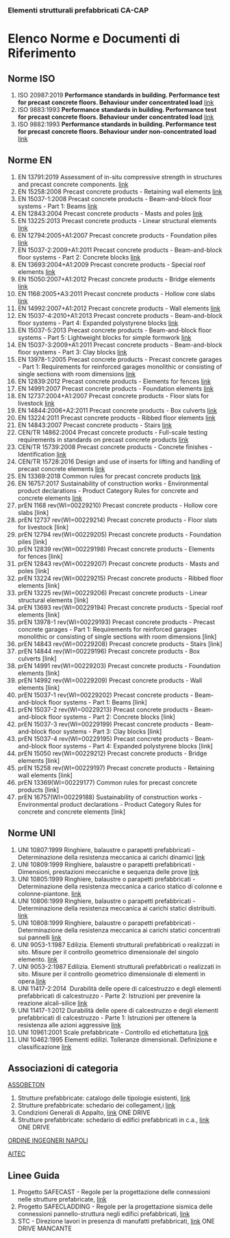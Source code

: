 ### Elementi strutturali prefabbricati CA-CAP
# Elenco Norme e Documenti di Riferimento 


## Norme ISO
1. ISO 20987:2019 **Performance standards in building. Performance test for precast concrete floors. Behaviour under concentrated load** [link](https://www.iso.org/standard/69686.html)
1. ISO 9883:1993 **Performance standards in building. Performance test for precast concrete floors. Behaviour under concentrated load** [link](https://bsol.bsigroup.com/Bibliographic/BibliographicInfoData/000000000011167545)
1. ISO 9882:1993 **Performance standards in building. Performance test for precast concrete floors. Behaviour under non-concentrated load** [link](https://bsol.bsigroup.com/Bibliographic/BibliographicInfoData/000000000011167534)

## Norme EN
1.	EN 13791:2019	Assessment of in-situ compressive strength in structures and precast concrete components.	[link](https://bsol.bsigroup.com/Download/SubscriptionPdfDocument?materialNumber=000000000030349923&documentNumber=BS%20EN%2013791%3A2019)
1.	EN 15258:2008	Precast concrete products - Retaining wall elements	[link](https://bsol.bsigroup.com/Download/SubscriptionPdfDocument?materialNumber=000000000030135144&documentNumber=BS%20EN%2015258%3A2008)
1.	EN 15037-1:2008	Precast concrete products - Beam-and-block floor systems - Part 1: Beams	[link](https://bsol.bsigroup.com/Download/SubscriptionPdfDocument?materialNumber=000000000030212172&documentNumber=BS%20EN%2015037-5%3A2013)
1.	EN 12843:2004	Precast concrete products - Masts and poles	[link](https://bsol.bsigroup.com/Download/SubscriptionPdfDocument?materialNumber=000000000030110285&documentNumber=BS%20EN%2012843%3A2004)
1.	EN 13225:2013	Precast concrete products - Linear structural elements	[link](https://bsol.bsigroup.com/Download/SubscriptionPdfDocument?materialNumber=000000000030231845&documentNumber=BS%20EN%2013225%3A2013)
1.	EN 12794:2005+A1:2007	Precast concrete products - Foundation piles	[link](https://bsol.bsigroup.com/Download/SubscriptionPdfDocument?materialNumber=000000000030158442&documentNumber=BS%20EN%2012794%3A2005)
1.	EN 15037-2:2009+A1:2011	Precast concrete products - Beam-and-block floor systems - Part 2: Concrete blocks	[link](https://bsol.bsigroup.com/Download/SubscriptionPdfDocument?materialNumber=000000000030285527&documentNumber=BS%20EN%2015037-2%3A2009%2BA1%3A2011)
1.	EN 13693:2004+A1:2009	Precast concrete products - Special roof elements	[link](https://bsol.bsigroup.com/Download/SubscriptionPdfDocument?materialNumber=000000000030188911&documentNumber=BS%20EN%2013693%3A2004%2BA1%3A2009)
1.	EN 15050:2007+A1:2012	Precast concrete products - Bridge elements	[link](https://bsol.bsigroup.com/Download/SubscriptionPdfDocument?materialNumber=000000000030240508&documentNumber=BS%20EN%2015050%3A2007%2BA1%3A2012)
1.	EN 1168:2005+A3:2011	Precast concrete products - Hollow core slabs	[link](https://bsol.bsigroup.com/Download/SubscriptionPdfDocument?materialNumber=000000000030235986&documentNumber=BS%20EN%201168%3A2005%2BA3%3A2011)
1.	EN 14992:2007+A1:2012	Precast concrete products - Wall elements	[link](https://bsol.bsigroup.com/Download/SubscriptionPdfDocument?materialNumber=000000000030249968&documentNumber=BS%20EN%2014992%3A2007%2BA1%3A2012)
1.	EN 15037-4:2010+A1:2013	Precast concrete products - Beam-and-block floor systems - Part 4: Expanded polystyrene blocks	[link](https://bsol.bsigroup.com/Download/SubscriptionPdfDocument?materialNumber=000000000030266161&documentNumber=BS%20EN%2015037-4%3A2010%2BA1%3A2013)
1.	EN 15037-5:2013	Precast concrete products - Beam-and-block floor systems - Part 5: Lightweight blocks for simple formwork	[link](https://bsol.bsigroup.com/Download/SubscriptionPdfDocument?materialNumber=000000000030212172&documentNumber=BS%20EN%2015037-5%3A2013)
1.	EN 15037-3:2009+A1:2011	Precast concrete products - Beam-and-block floor systems - Part 3: Clay blocks	[link](https://bsol.bsigroup.com/Download/SubscriptionPdfDocument?materialNumber=000000000030228920&documentNumber=BS%20EN%2015037-3%3A2009%2BA1%3A2011)
1.	EN 13978-1:2005	Precast concrete products - Precast concrete garages - Part 1: Requirements for reinforced garages monolithic or consisting of single sections with room dimensions	[link](https://bsol.bsigroup.com/Download/SubscriptionPdfDocument?materialNumber=000000000030034538&documentNumber=BS%20EN%2013978-1%3A2005)
1.	EN 12839:2012	Precast concrete products - Elements for fences	[link](https://bsol.bsigroup.com/Download/SubscriptionPdfDocument?materialNumber=000000000030216682&documentNumber=BS%20EN%2012839%3A2012)
1.	EN 14991:2007	Precast concrete products - Foundation elements	[link](https://bsol.bsigroup.com/Download/SubscriptionPdfDocument?materialNumber=000000000030117815&documentNumber=BS%20EN%2014991%3A2007)
1.	EN 12737:2004+A1:2007	Precast concrete products - Floor slats for livestock	[link](https://bsol.bsigroup.com/Download/SubscriptionPdfDocument?materialNumber=000000000030160510&documentNumber=BS%20EN%2012737%3A2004%2BA1%3A2007)
1.	EN 14844:2006+A2:2011	Precast concrete products - Box culverts	[link](https://bsol.bsigroup.com/Download/SubscriptionPdfDocument?materialNumber=000000000030240505&documentNumber=BS%20EN%2014844%3A2006%2BA2%3A2011)
1.	EN 13224:2011	Precast concrete products - Ribbed floor elements	[link](https://bsol.bsigroup.com/Download/SubscriptionPdfDocument?materialNumber=000000000030235989&documentNumber=BS%20EN%2013224%3A2011)
1.	EN 14843:2007	Precast concrete products - Stairs	[link](https://bsol.bsigroup.com/Download/SubscriptionPdfDocument?materialNumber=000000000030105412&documentNumber=BS%20EN%2014843%3A2007)
1.	CEN/TR 14862:2004	Precast concrete products - Full-scale testing requirements in standards on precast concrete products	[link](https://bsol.bsigroup.com/Download/SubscriptionPdfDocument?materialNumber=000000000030106787&documentNumber=PD%20CEN%2FTR%2014862%3A2004)
1.	CEN/TR 15739:2008	Precast concrete products - Concrete finishes - Identification	[link](https://bsol.bsigroup.com/Download/SubscriptionPdfDocument?materialNumber=000000000030171268&documentNumber=PD%20CEN%2FTR%2015739%3A2008)
1.	CEN/TR 15728:2016	Design and use of inserts for lifting and handling of precast concrete elements	[link](https://bsol.bsigroup.com/Download/SubscriptionPdfDocument?materialNumber=000000000030321569&documentNumber=PD%20CEN%2FTR%2015728%3A2016)
1.	EN 13369:2018	Common rules for precast concrete products	[link](https://bsol.bsigroup.com/Download/SubscriptionPdfDocument?materialNumber=000000000030354240&documentNumber=BS%20EN%2013369%3A2018)
1.	EN 16757:2017	Sustainability of construction works - Environmental product declarations - Product Category Rules for concrete and concrete elements	[link](https://bsol.bsigroup.com/Download/SubscriptionPdfDocument?materialNumber=000000000030300963&documentNumber=14%2F30300963%20DC)
1.	prEN 1168 rev(WI=00229210)	Precast concrete products - Hollow core slabs	[link]	
1.	prEN 12737 rev(WI=00229214)	Precast concrete products - Floor slats for livestock	[link]	
1.	prEN 12794 rev(WI=00229205)	Precast concrete products - Foundation piles	[link]	
1.	prEN 12839 rev(WI=00229198)	Precast concrete products - Elements for fences	[link]	
1.	prEN 12843 rev(WI=00229207)	Precast concrete products - Masts and poles	[link]	
1.	prEN 13224 rev(WI=00229215)	Precast concrete products - Ribbed floor elements	[link]	
1.	prEN 13225 rev(WI=00229206)	Precast concrete products - Linear structural elements	[link]	
1.	prEN 13693 rev(WI=00229194)	Precast concrete products - Special roof elements	[link]	
1.	prEN 13978-1 rev(WI=00229193)	Precast concrete products - Precast concrete garages - Part 1: Requirements for reinforced garages monolithic or consisting of single sections with room dimensions	[link]	
1.	prEN 14843 rev(WI=00229208)	Precast concrete products - Stairs	[link]	
1.	prEN 14844 rev(WI=00229196)	Precast concrete products - Box culverts	[link]	
1.	prEN 14991 rev(WI=00229203)	Precast concrete products - Foundation elements	[link]	
1.	prEN 14992 rev(WI=00229209)	Precast concrete products - Wall elements	[link]	
1.	prEN 15037-1 rev(WI=00229202)	Precast concrete products - Beam-and-block floor systems - Part 1: Beams	[link]	
1.	prEN 15037-2 rev(WI=00229213)	Precast concrete products - Beam-and-block floor systems - Part 2: Concrete blocks	[link]	
1.	prEN 15037-3 rev(WI=00229199)	Precast concrete products - Beam-and-block floor systems - Part 3: Clay blocks	[link]	
1.	prEN 15037-4 rev(WI=00229195)	Precast concrete products - Beam-and-block floor systems - Part 4: Expanded polystyrene blocks	[link]	
1.	prEN 15050 rev(WI=00229212)	Precast concrete products - Bridge elements	[link]	
1.	prEN 15258 rev(WI=00229197)	Precast concrete products - Retaining wall elements	[link]	
1.	prEN 13369(WI=00229177)	Common rules for precast concrete products	[link]	
1.	prEN 16757(WI=00229188)	Sustainability of construction works - Environmental product declarations - Product Category Rules for concrete and concrete elements	[link]

## Norme UNI
1. UNI 10807:1999		Ringhiere, balaustre o parapetti prefabbricati - Determinazione della resistenza meccanica ai carichi dinamici [link](http://store.uni.com/catalogo/uni-10807-1999/)
1. UNI 10809:1999		Ringhiere, balaustre o parapetti prefabbricati - Dimensioni, prestazioni meccaniche e sequenza delle prove [link](http://store.uni.com/catalogo/uni-10809-1999/)
1. UNI 10805:1999		Ringhiere, balaustre o parapetti prefabbricati - Determinazione della resistenza meccanica a carico statico di colonne e colonne-piantone. [link](http://store.uni.com/catalogo/uni-10805-1999/)
1. UNI 10806:1999		Ringhiere, balaustre o parapetti prefabbricati - Determinazione della resistenza meccanica ai carichi statici distribuiti. [link](http://store.uni.com/catalogo/uni-10806-1999/)
1. UNI 10808:1999		Ringhiere, balaustre o parapetti prefabbricati - Determinazione della resistenza meccanica ai carichi statici concentrati sui pannelli [link](http://store.uni.com/catalogo/uni-10808-1999/)
1. UNI 9053-1:1987		Edilizia. Elementi strutturali prefabbricati o realizzati in sito. Misure per il controllo geometrico dimensionale del singolo elemento. [link](http://store.uni.com/catalogo/uni-9053-1-1987/)
1. UNI 9053-2:1987		Edilizia. Elementi strutturali prefabbricati o realizzati in sito. Misure per il controllo geometrico dimensionale di elementi in opera.[link](http://store.uni.com/catalogo/uni-9053-2-1987/)
1. UNI 11417-2:2014		 Durabilità delle opere di calcestruzzo e degli elementi prefabbricati di calcestruzzo - Parte 2: Istruzioni per prevenire la reazione alcali-silice [link](http://store.uni.com/catalogo/uni-ts-11417-2-2014/)
1. UNI 11417-1:2012		Durabilità delle opere di calcestruzzo e degli elementi prefabbricati di calcestruzzo - Parte 1: Istruzioni per ottenere la resistenza alle azioni aggressive [link](http://store.uni.com/catalogo/uni-11417-1-2012/)
1. UNI 10961:2001		Scale prefabbricate - Controllo ed etichettatura [link](http://store.uni.com/catalogo/uni-10961-2001/)
1. UNI 10462:1995		Elementi edilizi. Tolleranze dimensionali. Definizione e classificazione [link](http://store.uni.com/catalogo/uni-10462-1995/)

## Associazioni di categoria
[ASSOBETON](https://www.assobeton.it/ASSOBETON/gest_sito.nsf/Document_List.xsp?documentId=D44A77FFB3431928C12583F9003CA1A8)
1. Strutture prefabbricate: catalogo delle tipologie esistenti, [link](https://www.assobeton.it/ASSOBETON/gest_sito.nsf/Allegato.xsp?documentId=279B51BDFD660EDCC12584C00052C25F)
1. Strutture prefabbricate: schedario dei collegament,i [link](https://www.bing.com/search?q=schedario+collegamenti+assobeton&cvid=2991f5dd0b0f463086fecc8a9bba762b&aqs=edge..69i57.8327j0j1&pglt=299&FORM=ANNTA1&PC=HCTS)
1. Condizioni Generali di Appalto, [link]() ONE DRIVE
1. Strutture prefabbricate: schedario di edifici prefabbricati in c.a., [link]() ONE DRIVE 

[ORDINE INGEGNERI NAPOLI](http://www.ordineingegnerinapoli.it/news/documenti/corsosismica2007-cmare-fabbrocino.pdf)

[AITEC](https://www.aitecweb.com/Pubblicazioni/Pubblicazioni-in-vendita)

 ## Linee Guida 

1. Progetto SAFECAST - Regole per la progettazione delle connessioni nelle strutture prefabricate, [link](https://www.assobeton.it/ASSOBETON/gest_sito.nsf/Allegato.xsp?documentId=5C20B12759B1BCDDC12584C000555889&action=openDocument)
 1. Progetto SAFECLADDING - Regole per la progettazione sismica delle connessioni pannello-struttura negli edifici prefabbricati, [link](https://www.assobeton.it/ASSOBETON/gest_sito.nsf/Allegato.xsp?documentId=DB6D0A2AC656C7C3C125879D0058BE97&action=openDocument)
 1. STC - Direzione lavori in presenza di manufatti prefabbricati, [link]() ONE DRIVE MANCANTE
